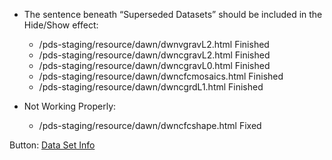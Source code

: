 * The sentence beneath “Superseded Datasets” should be included in the Hide/Show effect:
    * /pds-staging/resource/dawn/dwnvgravL2.html Finished
    * /pds-staging/resource/dawn/dwncgravL2.html Finished
    * /pds-staging/resource/dawn/dwncgravL0.html Finished
    * /pds-staging/resource/dawn/dwncfcmosaics.html Finished
    * /pds-staging/resource/dawn/dwncgrdL1.html Finished

* Not Working Properly:
    * /pds-staging/resource/dawn/dwncfcshape.html Fixed

Button:
        <a
            href=""
            class="pds-button">
            Data Set Info
        </a>